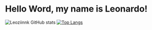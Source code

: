 # Hello Word, my name is Leonardo!
![Leoziinnk GitHub stats](https://github-readme-stats.vercel.app/api?username=Leoziinnk&show_icons=true&theme=synthwave)
[![Top Langs](https://github-readme-stats.vercel.app/api/top-langs/?username=Leoziinnk&theme=synthwave)](https://github.com/Leoziinnk/github-readme-stats)



<!---
Leoziinnk/Leoziinnk is a ✨ special ✨ repository because its `README.md` (this file) appears on your GitHub profile.
You can click the Preview link to take a look at your changes.
--->
